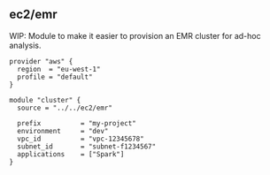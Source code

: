 ## ec2/emr

WIP: Module to make it easier to provision an EMR cluster for ad-hoc analysis.

```hcl
provider "aws" {
  region  = "eu-west-1"
  profile = "default"
}

module "cluster" {
  source = "../../ec2/emr"

  prefix          = "my-project"
  environment     = "dev"
  vpc_id          = "vpc-12345678"
  subnet_id       = "subnet-f1234567"
  applications    = ["Spark"]
}
```
